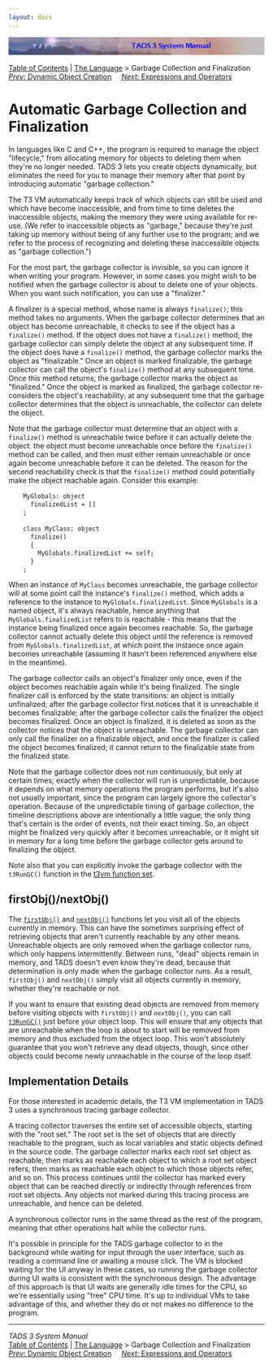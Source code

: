 ```yaml
---
layout: docs
---
```

<div class="topbar">

<img src="topbar.jpg" data-border="0" />

</div>

<div class="nav">

<a href="toc.html" class="nav">Table of Contents</a> \|
<a href="langsec.html" class="nav">The Language</a> \> Garbage Collection
and Finalization  
<span class="navnp"><a href="dynobj.html" class="nav"><em>Prev:</em> Dynamic Object
Creation</a>    
<a href="expr.html" class="nav"><em>Next:</em> Expressions and
Operators</a>     </span>

</div>



# Automatic Garbage Collection and Finalization

In languages like C and C++, the program is required to manage the
object "lifecycle," from allocating memory for objects to deleting them
when they're no longer needed. TADS 3 lets you create objects
dynamically, but eliminates the need for you to manage their memory
after that point by introducing automatic "garbage collection."

The T3 VM automatically keeps track of which objects can still be used
and which have become inaccessible, and from time to time deletes the
inaccessible objects, making the memory they were using available for
re-use. (We refer to inaccessible objects as "garbage," because they're
just taking up memory without being of any further use to the program;
and we refer to the process of recognizing and deleting these
inaccessible objects as "garbage collection.")

For the most part, the garbage collector is invisible, so you can ignore
it when writing your program. However, in some cases you might wish to
be notified when the garbage collector is about to delete one of your
objects. When you want such notification, you can use a "finalizer."

A finalizer is a special method, whose name is always
`finalize()`; this method takes no arguments.
When the garbage collector determines that an object has become
unreachable, it checks to see if the object has a
`finalize()` method. If the object does not have
a `finalize()` method, the garbage collector can
simply delete the object at any subsequent time. If the object does have
a `finalize()` method, the garbage collector
marks the object as "finalizable." Once an object is marked finalizable,
the garbage collector can call the object's
`finalize()` method at any subsequent time. Once
this method returns, the garbage collector marks the object as
"finalized." Once the object is marked as finalized, the garbage
collector re-considers the object's reachability; at any subsequent time
that the garbage collector determines that the object is unreachable,
the collector can delete the object.

Note that the garbage collector must determine that an object with a
`finalize()` method is unreachable twice before
it can actually delete the object: the object must become unreachable
once before the `finalize()` method can be
called, and then must either remain unreachable or once again become
unreachable before it can be deleted. The reason for the second
reachability check is that the `finalize()`
method could potentially make the object reachable again. Consider this
example:

```
    MyGlobals: object
      finalizedList = []
    ;

    class MyClass: object
      finalize()
      {
        MyGlobals.finalizedList += self;
      }
    ;
```

When an instance of `MyClass` becomes
unreachable, the garbage collector will at some point call the
instance's `finalize()` method, which adds a
reference to the instance to
`MyGlobals.finalizedList`. Since
`MyGlobals` is a named object, it's always
reachable, hence anything that
`MyGlobals.finalizedList` refers to is
reachable - this means that the instance being finalized once again
becomes reachable. So, the garbage collector cannot actually delete this
object until the reference is removed from
`MyGlobals.finalizedList`, at which point the
instance once again becomes unreachable (assuming it hasn't been
referenced anywhere else in the meantime).

The garbage collector calls an object's finalizer only once, even if the
object becomes reachable again while it's being finalized. The single
finalizer call is enforced by the state transitions: an object is
initially unfinalized; after the garbage collector first notices that it
is unreachable it becomes finalizable; after the garbage collector calls
the finalizer the object becomes finalized. Once an object is finalized,
it is deleted as soon as the collector notices that the object is
unreachable. The garbage collector can only call the finalizer on a
finalizable object, and once the finalizer is called the object becomes
finalized; it cannot return to the finalizable state from the finalized
state.

Note that the garbage collector does not run continuously, but only at
certain times; exactly when the collector will run is unpredictable,
because it depends on what memory operations the program performs, but
it's also not usually important, since the program can largely ignore
the collector's operation. Because of the unpredictable timing of
garbage collection, the timeline descriptions above are intentionally a
little vague; the only thing that's certain is the order of events, not
their exact timing. So, an object might be finalized very quickly after
it becomes unreachable, or it might sit in memory for a long time before
the garbage collector gets around to finalizing the object.

Note also that you can explicitly invoke the garbage collector with the
`t3RunGC()` function in the [t3vm function
set](t3vm.html).

## firstObj()/nextObj()

The [`firstObj()`](tadsgen.html#firstObj) and
[`nextObj()`](tadsgen.html#nextObj) functions let
you visit all of the objects currently in memory. This can have the
sometimes surprising effect of retrieving objects that aren't currently
reachable by any other means. Unreachable objects are only removed when
the garbage collector runs, which only happens intermittently. Between
runs, "dead" objects remain in memory, and TADS doesn't even know
they're dead, because that determination is only made when the garbage
collector runs. As a result, `firstObj()` and
`nextObj()` simply visit all objects currently
in memory, whether they're reachable or not.

If you want to ensure that existing dead objects are removed from memory
before visiting objects with `firstObj()` and
`nextObj()`, you can call
[`t3RunGC()`](t3vm.html#t3RunGC) just before your
object loop. This will ensure that any objects that are unreachable when
the loop is about to start will be removed from memory and thus excluded
from the object loop. This won't absolutely guarantee that you won't
retrieve any dead objects, though, since other objects could become
newly unreachable in the course of the loop itself.

## Implementation Details

For those interested in academic details, the T3 VM implementation in
TADS 3 uses a synchronous tracing garbage collector.

A tracing collector traverses the entire set of accessible objects,
starting with the "root set." The root set is the set of objects that
are directly reachable to the program, such as local variables and
static objects defined in the source code. The garbage collector marks
each root set object as reachable, then marks as reachable each object
to which a root set object refers, then marks as reachable each object
to which those objects refer, and so on. This process continues until
the collector has marked every object that can be reached directly or
indirectly through references from root set objects. Any objects not
marked during this tracing process are unreachable, and hence can be
deleted.

A synchronous collector runs in the same thread as the rest of the
program, meaning that other operations halt while the collector runs.

It's possible in principle for the TADS garbage collector to in the
background while waiting for input through the user interface, such as
reading a command line or awaiting a mouse click. The VM is blocked
waiting for the UI anyway in these cases, so running the garbage
collector during UI waits is consistent with the synchronous design. The
advantage of this approach is that UI waits are generally idle times for
the CPU, so we're essentially using "free" CPU time. It's up to
individual VMs to take advantage of this, and whether they do or not
makes no difference to the program.



------------------------------------------------------------------------

<div class="navb">

*TADS 3 System Manual*  
<a href="toc.html" class="nav">Table of Contents</a> \|
<a href="langsec.html" class="nav">The Language</a> \> Garbage Collection
and Finalization  
<span class="navnp"><a href="dynobj.html" class="nav"><em>Prev:</em> Dynamic Object
Creation</a>    
<a href="expr.html" class="nav"><em>Next:</em> Expressions and
Operators</a>     </span>

</div>
